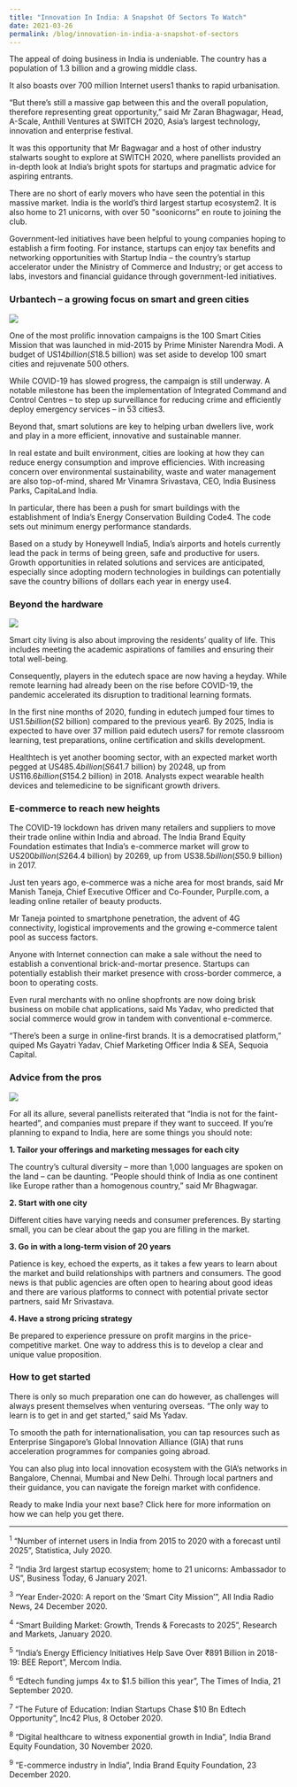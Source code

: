 ```yaml
---
title: "Innovation In India: A Snapshot Of Sectors To Watch"
date: 2021-03-26
permalink: /blog/innovation-in-india-a-snapshot-of-sectors
---
```

The appeal of doing business in India is undeniable. The country has a population of 1.3 billion and a growing middle class.

It also boasts over 700 million Internet users1 thanks to rapid urbanisation.

“But there’s still a massive gap between this and the overall population, therefore representing great opportunity,” said Mr Zaran Bhagwagar, Head, A-Scale, Anthill Ventures at SWITCH 2020, Asia’s largest technology, innovation and enterprise festival.

It was this opportunity that Mr Bagwagar and a host of other industry stalwarts sought to explore at SWITCH 2020, where panellists provided an in-depth look at India’s bright spots for startups and pragmatic advice for aspiring entrants.

There are no short of early movers who have seen the potential in this massive market. India is the world’s third largest startup ecosystem2. It is also home to 21 unicorns, with over 50 "soonicorns” en route to joining the club.

Government-led initiatives have been helpful to young companies hoping to establish a firm footing. For instance, startups can enjoy tax benefits and networking opportunities with Startup India – the country’s startup accelerator under the Ministry of Commerce and Industry; or get access to labs, investors and financial guidance through government-led initiatives.

### Urbantech – a growing focus on smart and green cities

![](/images/SWITCH_innovation_in_india_01.jpg)

One of the most prolific innovation campaigns is the 100 Smart Cities Mission that was launched in mid-2015 by Prime Minister Narendra Modi. A budget of US$14 billion (S$18.5 billion) was set aside to develop 100 smart cities and rejuvenate 500 others.

While COVID-19 has slowed progress, the campaign is still underway. A notable milestone has been the implementation of Integrated Command and Control Centres – to step up surveillance for reducing crime and efficiently deploy emergency services – in 53 cities3.

Beyond that, smart solutions are key to helping urban dwellers live, work and play in a more efficient, innovative and sustainable manner.

In real estate and built environment, cities are looking at how they can reduce energy consumption and improve efficiencies. With increasing concern over environmental sustainability, waste and water management are also top-of-mind, shared Mr Vinamra Srivastava, CEO, India Business Parks, CapitaLand India.

In particular, there has been a push for smart buildings with the establishment of India’s Energy Conservation Building Code4. The code sets out minimum energy performance standards.

Based on a study by Honeywell India5, India’s airports and hotels currently lead the pack in terms of being green, safe and productive for users. Growth opportunities in related solutions and services are anticipated, especially since adopting modern technologies in buildings can potentially save the country billions of dollars each year in energy use4.

### Beyond the hardware

![](/images/SWITCH_innovation_in_india_02.jpg)

Smart city living is also about improving the residents’ quality of life. This includes meeting the academic aspirations of families and ensuring their total well-being.

Consequently, players in the edutech space are now having a heyday. While remote learning had already been on the rise before COVID-19, the pandemic accelerated its disruption to traditional learning formats.

In the first nine months of 2020, funding in edutech jumped four times to US$1.5 billion (S$2 billion) compared to the previous year6. By 2025, India is expected to have over 37 million paid edutech users7 for remote classroom learning, test preparations, online certification and skills development.

Healthtech is yet another booming sector, with an expected market worth pegged at US$485.4 billion (S$641.7 billion) by 20248, up from US$116.6 billion (S$154.2 billion) in 2018. Analysts expect wearable health devices and telemedicine to be significant growth drivers.

### E-commerce to reach new heights

The COVID-19 lockdown has driven many retailers and suppliers to move their trade online within India and abroad. The India Brand Equity Foundation estimates that India’s e-commerce market will grow to US$200 billion (S$264.4 billion) by 20269, up from US$38.5 billion (S$50.9 billion) in 2017.

Just ten years ago, e-commerce was a niche area for most brands, said Mr Manish Taneja, Chief Executive Officer and Co-Founder, Purplle.com, a leading online retailer of beauty products.

Mr Taneja pointed to smartphone penetration, the advent of 4G connectivity, logistical improvements and the growing e-commerce talent pool as success factors.

Anyone with Internet connection can make a sale without the need to establish a conventional brick-and-mortar presence. Startups can potentially establish their market presence with cross-border commerce, a boon to operating costs.

Even rural merchants with no online shopfronts are now doing brisk business on mobile chat applications, said Ms Yadav, who predicted that social commerce would grow in tandem with conventional e-commerce.

“There’s been a surge in online-first brands. It is a democratised platform,” quiped Ms Gayatri Yadav, Chief Marketing Officer India & SEA, Sequoia Capital.

### Advice from the pros

![](/images/SWITCH_innovation_in_india_03.jpg)

For all its allure, several panellists reiterated that “India is not for the faint-hearted”, and companies must prepare if they want to succeed. If you’re planning to expand to India, here are some things you should note:

**1. Tailor your offerings and marketing messages for each city**

The country’s cultural diversity – more than 1,000 languages are spoken on the land – can be daunting. “People should think of India as one continent like Europe rather than a homogenous country,” said Mr Bhagwagar.

**2. Start with one city**

Different cities have varying needs and consumer preferences. By starting small, you can be clear about the gap you are filling in the market.

**3. Go in with a long-term vision of 20 years**

Patience is key, echoed the experts, as it takes a few years to learn about the market and build relationships with partners and consumers. The good news is that public agencies are often open to hearing about good ideas and there are various platforms to connect with potential private sector partners, said Mr Srivastava.

**4. Have a strong pricing strategy**

Be prepared to experience pressure on profit margins in the price-competitive market. One way to address this is to develop a clear and unique value proposition.

### How to get started

There is only so much preparation one can do however, as challenges will always present themselves when venturing overseas. “The only way to learn is to get in and get started,” said Ms Yadav.

To smooth the path for internationalisation, you can tap resources such as Enterprise Singapore’s Global Innovation Alliance (GIA) that runs acceleration programmes for companies going abroad.

You can also plug into local innovation ecosystem with the GIA’s networks in Bangalore, Chennai, Mumbai and New Delhi. Through local partners and their guidance, you can navigate the foreign market with confidence.

Ready to make India your next base? Click here for more information on how we can help you get there.

---
<sup>1</sup> “Number of internet users in India from 2015 to 2020 with a forecast until 2025”, Statistica, July 2020.

<sup>2</sup> “India 3rd largest startup ecosystem; home to 21 unicorns: Ambassador to US”, Business Today, 6 January 2021.

<sup>3</sup> “Year Ender-2020: A report on the ‘Smart City Mission’”, All India Radio News, 24 December 2020.

<sup>4</sup> “Smart Building Market: Growth, Trends & Forecasts to 2025”, Research and Markets, January 2020.

<sup>5</sup> “India’s Energy Efficiency Initiatives Help Save Over ₹891 Billion in 2018-19: BEE Report”, Mercom India.

<sup>6</sup> “Edtech funding jumps 4x to $1.5 billion this year”, The Times of India, 21 September 2020.

<sup>7</sup> “The Future of Education: Indian Startups Chase $10 Bn Edtech Opportunity”, Inc42 Plus, 8 October 2020.

<sup>8</sup> “Digital healthcare to witness exponential growth in India”, India Brand Equity Foundation, 30 November 2020.

<sup>9</sup> ”E-commerce industry in India”, India Brand Equity Foundation, 23 December 2020. 